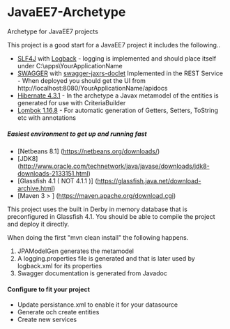 # JavaEE7-Archetype
Archetype for JavaEE7 projects

This project is a good start for a JavaEE7 project it includes the following..

+ [SLF4J](http://www.slf4j.org/) with [Logback](http://logback.qos.ch/) - logging is implemented and should place itself under C:\apps\YourApplicationName
+ [SWAGGER](http://swagger.io/) with [swagger-jaxrs-doclet](https://github.com/ryankennedy/swagger-jaxrs-doclet) Implemented in the REST Service - When deployed you should get the UI from http://localhost:8080/YourApplicationName/apidocs
+ [Hibernate 4.3.1](http://hibernate.org/) - In the archetype a Javax metamodel of the entities is generated for use with CriteriaBuilder
+ [Lombok 1.16.8](https://projectlombok.org/) - For automatic generation of Getters, Setters, ToString etc with annotations

##### Easiest environment to get up and running fast

+ [Netbeans 8.1] (https://netbeans.org/downloads/) 
+ [JDK8] (http://www.oracle.com/technetwork/java/javase/downloads/jdk8-downloads-2133151.html)
+ [Glassfish 4.1 ( NOT 4.1.1 )] (https://glassfish.java.net/download-archive.html)
+ [Maven 3 > ] (https://maven.apache.org/download.cgi)

This project uses the built in Derby in memory database that is preconfigured in Glassfish 4.1.
You should be able to compile the project and deploy it directly.

When doing the first "mvn clean install" the following happens.

1. JPAModelGen generates the metamodel 
2. A logging.properties file is generated and that is later used by logback.xml for its properties
3. Swagger documentation is generated from Javadoc 

#### Configure to fit your project
+ Update persistance.xml to enable it for your datasource
+ Generate och create entities
+ Create new services


